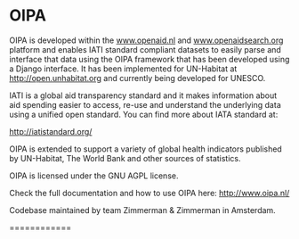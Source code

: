 OIPA 
============

OIPA is developed within the www.openaid.nl and www.openaidsearch.org platform and enables IATI standard compliant datasets to easily parse and interface that data using the OIPA framework that has been developed using a Django interface. It has been implemented for UN-Habitat at http://open.unhabitat.org and currently being developed for UNESCO.

IATI is a global aid transparency standard and it makes information about aid spending easier to access, re-use and understand the underlying data using a unified open standard. You can find more about IATA standard at:

http://iatistandard.org/

OIPA is extended to support a variety of global health indicators published by UN-Habitat, The World Bank and other sources of statistics.

OIPA is licensed under the GNU AGPL license.

Check the full documentation and how to use OIPA here: http://www.oipa.nl/

Codebase maintained by team Zimmerman & Zimmerman in Amsterdam.

============
